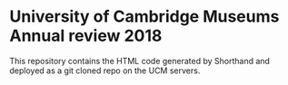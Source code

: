 # University of Cambridge Museums Annual review 2018

This repository contains the HTML code generated by Shorthand and deployed
as a git cloned repo on the UCM servers.


